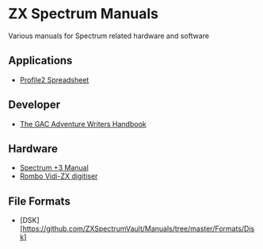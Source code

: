 # ZX Spectrum Manuals

Various manuals for Spectrum related hardware and software

## Applications
- [Profile2 Spreadsheet](https://github.com/ZXSpectrumVault/Manuals/blob/master/Applications/profile2.txt)

## Developer
- [The GAC Adventure Writers Handbook](https://github.com/ZXSpectrumVault/Manuals/blob/master/Developer/TheGACAdventureWritersHandbook.md)

## Hardware
- [Spectrum +3 Manual](https://zxspectrumvault.github.io/Manuals/Hardware/SpectrumPlus3Manual.html)
- [Rombo Vidi-ZX digitiser](https://github.com/ZXSpectrumVault/Manuals/blob/master/Hardware/rombo-vidi-zx.txt)

## File Formats
- [DSK][https://github.com/ZXSpectrumVault/Manuals/tree/master/Formats/Disk]
